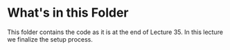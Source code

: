 # What's in this Folder

This folder contains the code as it is at the end of Lecture 35. In this lecture we finalize the setup process.
